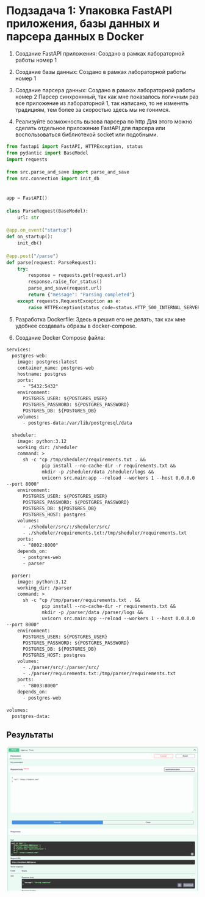 # Подзадача 1: Упаковка FastAPI приложения, базы данных и парсера данных в Docker

1. Создание FastAPI приложения: Создано в рамках лабораторной работы номер 1

2. Создание базы данных: Создано в рамках лабораторной работы номер 1

3. Создание парсера данных: Создано в рамках лабораторной работы номер 2
Парсер синхроннный, так как мне показалось логичным раз все приложение из лабораторной 1,
так написано, то не изменять традициям, тем более за скоростью здесь мы не гонимся.

4. Реализуйте возможность вызова парсера по http Для этого можно сделать отдельное приложение FastAPI для парсера или воспользоваться библиотекой socket или подобными.

```python
from fastapi import FastAPI, HTTPException, status
from pydantic import BaseModel
import requests

from src.parse_and_save import parse_and_save
from src.connection import init_db


app = FastAPI()

class ParseRequest(BaseModel):
    url: str

@app.on_event("startup")
def on_startup():
    init_db()

@app.post("/parse")
def parse(request: ParseRequest):
    try:
        response = requests.get(request.url)
        response.raise_for_status()
        parse_and_save(request.url)
        return {"message": "Parsing completed"}
    except requests.RequestException as e:
        raise HTTPException(status_code=status.HTTP_500_INTERNAL_SERVER_ERROR, detail=str(e))
```

5. Разработка Dockerfile:
Здесь я решил его не делать, так как мне удобнее создавать образы в docker-compose.

6. Создание Docker Compose файла:

```docker
services:
  postgres-web:
    image: postgres:latest
    container_name: postgres-web
    hostname: postgres
    ports:
      - "5432:5432"
    environment:
      POSTGRES_USER: ${POSTGRES_USER}
      POSTGRES_PASSWORD: ${POSTGRES_PASSWORD}
      POSTGRES_DB: ${POSTGRES_DB}
    volumes:
      - postgres-data:/var/lib/postgresql/data

  sheduler:
    image: python:3.12
    working_dir: /sheduler
    command: >
      sh -c "cp /tmp/sheduler/requirements.txt . &&
             pip install --no-cache-dir -r requirements.txt &&
             mkdir -p /sheduler/data /sheduler/logs &&
             uvicorn src.main:app --reload --workers 1 --host 0.0.0.0 --port 8000"
    environment:
      POSTGRES_USER: ${POSTGRES_USER}
      POSTGRES_PASSWORD: ${POSTGRES_PASSWORD}
      POSTGRES_DB: ${POSTGRES_DB}
      POSTGRES_HOST: postgres
    volumes:
      - ./sheduler/src/:/sheduler/src/
      - ./sheduler/requirements.txt:/tmp/sheduler/requirements.txt
    ports:
      - "8002:8000"
    depends_on:
      - postgres-web
      - parser

  parser:
    image: python:3.12
    working_dir: /parser
    command: >
      sh -c "cp /tmp/parser/requirements.txt . &&
             pip install --no-cache-dir -r requirements.txt &&
             mkdir -p /parser/data /parser/logs &&
             uvicorn src.main:app --reload --workers 1 --host 0.0.0.0 --port 8000"
    environment:
      POSTGRES_USER: ${POSTGRES_USER}
      POSTGRES_PASSWORD: ${POSTGRES_PASSWORD}
      POSTGRES_DB: ${POSTGRES_DB}
      POSTGRES_HOST: postgres
    volumes:
      - ./parser/src/:/parser/src/
      - ./parser/requirements.txt:/tmp/parser/requirements.txt
    ports:
      - "8003:8000"
    depends_on:
      - postgres-web

volumes:
  postgres-data:
```

## Результаты

![image](img/parser_out.png)

